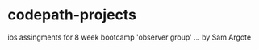 codepath-projects
=================
ios assingments for 8 week bootcamp 'observer group' ... by Sam Argote

